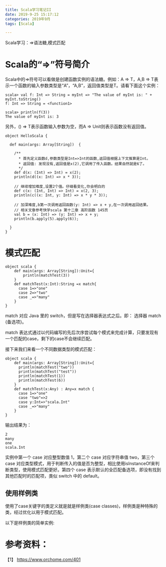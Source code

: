```yaml
---
title: Scala学习笔记II
date: 2019-9-25 15:17:12
categories: 2019年9月
tags: [Scala]

---
```


Scala学习：=>语法糖,模式匹配

<!-- more -->


# Scala的“=>”符号简介

Scala中的=>符号可以看做是创建函数实例的语法糖。例如：A => T，A,B => T表示一个函数的输入参数类型是“A”，“A,B”，返回值类型是T。请看下面这个实例：

    scala> val f: Int => String = myInt => "The value of myInt is: " + myInt.toString()
    f: Int => String = <function1>

    scala> println(f(3))
    The value of myInt is: 3

另外，() => T表示函数输入参数为空，而A => Unit则表示函数没有返回值。

    object HelloScala {

      def main(args: Array[String])  {

        /**
          * 首先定义函数d,参数类型是Int=>Int的函数,返回值根据上下文推算是Int。
          * 返回值: 发现没有,返回值是x(2),它调用了传入函数。结果自然就是6了。
          */
        def d(x: (Int) => Int) = x(2);
        println(d((x: Int) => x * 3));

        // 继续增加难度,设置2个值。仔细看变化,你会明白的
        def c(x: (Int, Int) => Int) = x(2, 3);
        println(c((x: Int, y: Int) => x * y * 3));

        // 加深难度,b第一次调用返回函数(y: Int) => x + y,在一次调用返回结果。
        // 相关文章参考快学scala 第十二章 高阶函数 145页
        val b = (x: Int) => (y: Int) => x + y;
        println(b.apply(5).apply(6));

      }
    }

# 模式匹配

    object scala {
        def main(args: Array[String]):Unit={
            println(matchTest(3))
        }
        def matchTest(x:Int):String =x match{
          case 1=>"one"
          case 2=>"two"
          case _=>"many"
        }
    }
match 对应 Java 里的 switch，但是写在选择器表达式之后。即： 选择器 match {备选项}。

match 表达式通过以代码编写的先后次序尝试每个模式来完成计算，只要发现有一个匹配的case，剩下的case不会继续匹配。

接下来我们来看一个不同数据类型的模式匹配：

    object scala {
        def main(args: Array[String]):Unit={
          println(matchTest("two"))
          println(matchTest("test"))
          println(matchTest(1))
          println(matchTest(6))
        }
        def matchTest(x:Any) : Any=x match {
          case 1=>"one"
          case "two"=>2
          case y:Int=>"scala.Int"
          case _=>"many"
        }
    }
输出结果为：

    2
    many
    one
    scala.Int
实例中第一个 case 对应整型数值 1，第二个 case 对应字符串值 two，第三个 case 对应类型模式，用于判断传入的值是否为整型，相比使用isInstanceOf来判断类型，使用模式匹配更好。第四个 case 表示默认的全匹配备选项，即没有找到其他匹配时的匹配项，类似 switch 中的 default。

## 使用样例类
使用了case关键字的类定义就是就是样例类(case classes)，样例类是种特殊的类，经过优化以用于模式匹配。

以下是样例类的简单实例:










# 参考资料：
【1】 https://www.orchome.com/401
